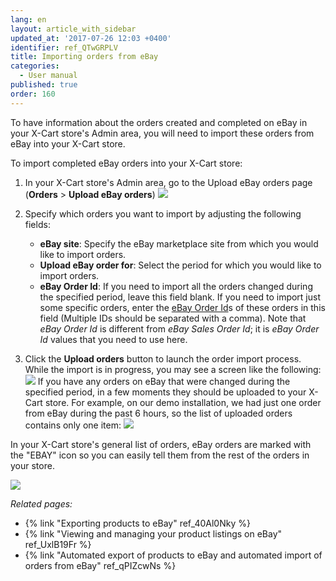 ```yaml
---
lang: en
layout: article_with_sidebar
updated_at: '2017-07-26 12:03 +0400'
identifier: ref_QTwGRPLV
title: Importing orders from eBay
categories:
  - User manual
published: true
order: 160
---
```


To have information about the orders created and completed on eBay in your X-Cart store's Admin area, you will need to import these orders from eBay into your X-Cart store. 

To import completed eBay orders into your X-Cart store:

1.  In your X-Cart store's Admin area, go to the Upload eBay orders page (**Orders** > **Upload eBay orders**)
    ![]({{site.baseurl}}/attachments/9306779/9439199.png)

2.  Specify which orders you want to import by adjusting the following fields:
    * **eBay site**: Specify the eBay marketplace site from which you would like to import orders.
    * **Upload eBay order for**: Select the period for which you would like to import orders.
    * **eBay Order Id**: If you need to import all the orders changed during the specified period, leave this field blank. If you need to import just some specific orders, enter the [eBay Order Id](http://developer.ebay.com/devzone/xml/docs/reference/ebay/getorders.html#Request.OrderIDArray "eBay Order Id")s of these orders in this field (Multiple IDs should be separated with a comma). Note that _eBay Order Id_ is different from _eBay Sales Order Id_; it is _eBay Order Id_ values that you need to use here. 

3.  Click the **Upload orders** button to launch the order import process.
    While the import is in progress, you may see a screen like the following:
    ![]({{site.baseurl}}/attachments/9306779/9439200.png)
    If you have any orders on eBay that were changed during the specified period, in a few moments they should be uploaded to your X-Cart store. For example, on our demo installation, we had just one order from eBay during the past 6 hours, so the list of uploaded orders contains only one item:
    ![]({{site.baseurl}}/attachments/9306779/9439201.png)

In your X-Cart store's general list of orders, eBay orders are marked with the "EBAY" icon so you can easily tell them from the rest of the orders in your store.

![]({{site.baseurl}}/attachments/9306779/9439202.png)

_Related pages:_

*   {% link "Exporting products to eBay" ref_40Al0Nky %}
*   {% link "Viewing and managing your product listings on eBay" ref_UxlB19Fr %}
*   {% link "Automated export of products to eBay and automated import of orders from eBay" ref_qPIZcwNs %}
